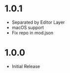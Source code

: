 # 1.0.1
- Separated by Editor Layer
- macOS support
- Fix repo in mod.json

# 1.0.0
- Initial Release
